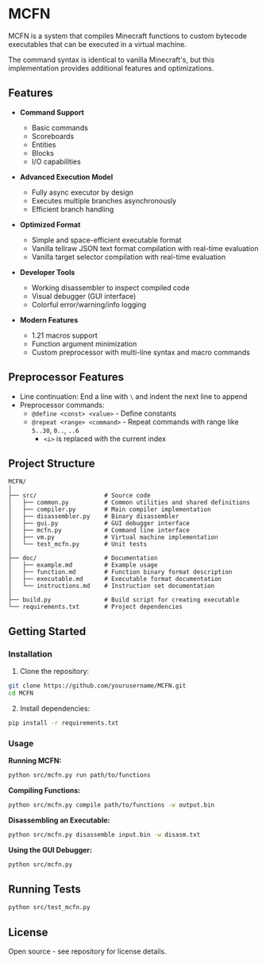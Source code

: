 # MCFN

MCFN is a system that compiles Minecraft functions to custom bytecode executables that can be executed in a virtual machine.

The command syntax is identical to vanilla Minecraft's, but this implementation provides additional features and optimizations.

## Features

- **Command Support**
  - Basic commands
  - Scoreboards
  - Entities
  - Blocks
  - I/O capabilities

- **Advanced Execution Model**
  - Fully async executor by design
  - Executes multiple branches asynchronously
  - Efficient branch handling

- **Optimized Format**
  - Simple and space-efficient executable format
  - Vanilla tellraw JSON text format compilation with real-time evaluation
  - Vanilla target selector compilation with real-time evaluation

- **Developer Tools**
  - Working disassembler to inspect compiled code
  - Visual debugger (GUI interface)
  - Colorful error/warning/info logging

- **Modern Features**
  - 1.21 macros support
  - Function argument minimization
  - Custom preprocessor with multi-line syntax and macro commands

## Preprocessor Features

- Line continuation: End a line with `\` and indent the next line to append
- Preprocessor commands:
  - `@define <const> <value>` - Define constants
  - `@repeat <range> <command>` - Repeat commands with range like `5..30`, `0..`, `..6`
    - `<i>` is replaced with the current index

## Project Structure

```
MCFN/
│
├── src/                   # Source code
│   ├── common.py          # Common utilities and shared definitions
│   ├── compiler.py        # Main compiler implementation
│   ├── disassembler.py    # Binary disassembler
│   ├── gui.py             # GUI debugger interface
│   ├── mcfn.py            # Command line interface
│   ├── vm.py              # Virtual machine implementation
│   └── test_mcfn.py       # Unit tests
│
├── doc/                   # Documentation
│   ├── example.md         # Example usage
│   ├── function.md        # Function binary format description
│   ├── executable.md      # Executable format documentation
│   └── instructions.md    # Instruction set documentation
│
├── build.py               # Build script for creating executable
└── requirements.txt       # Project dependencies
```

## Getting Started

### Installation

1. Clone the repository:
```bash
git clone https://github.com/yourusername/MCFN.git
cd MCFN
```

2. Install dependencies:
```bash
pip install -r requirements.txt
```

### Usage

**Running MCFN:**
```bash
python src/mcfn.py run path/to/functions
```

**Compiling Functions:**
```bash
python src/mcfn.py compile path/to/functions -w output.bin
```

**Disassembling an Executable:**
```bash
python src/mcfn.py disassemble input.bin -w disasm.txt
```

**Using the GUI Debugger:**
```bash
python src/mcfn.py
```

## Running Tests

```bash
python src/test_mcfn.py
```

## License

Open source - see repository for license details.

